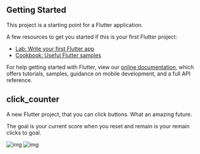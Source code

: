 ## Getting Started

This project is a starting point for a Flutter application.

A few resources to get you started if this is your first Flutter project:

- [Lab: Write your first Flutter app](https://flutter.dev/docs/get-started/codelab)
- [Cookbook: Useful Flutter samples](https://flutter.dev/docs/cookbook)

For help getting started with Flutter, view our
[online documentation](https://flutter.dev/docs), which offers tutorials,
samples, guidance on mobile development, and a full API reference.

## click_counter

A new Flutter project, that you can click buttons. What an amazing future.

The goal is your current score when you reset and remain is your remain clicks to goal.

![img](test/screenshots/1.jpeg)
![img](test/screenshots/2.jpeg)

